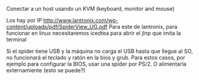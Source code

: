 Conectar a un host usando un KVM (keyboard, monitor and mouse)

Los hay por IP http://www.lantronix.com/wp-content/uploads/pdf/SpiderView_UG.pdf
Para este de lantronix, para funcionar en linux necesitaremos icedtea para abrir el jlnp que imita la terminal

Si el spider tiene USB y la máquina no carga el USB hasta que llegue al SO, no funcionará el teclado y ratón en la bios y grub.
Para estos casos, por ejemplo para configurar la BIOS, usar una spider por PS/2.
O alimentarla externamiente (esto se puede?)
